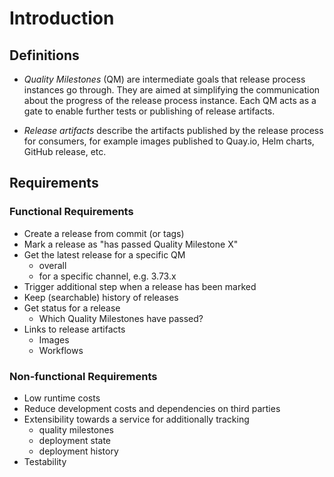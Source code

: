 # Introduction

## Definitions

- *Quality Milestones* (QM) are intermediate goals that release process instances go through.
  They are aimed at simplifying the communication about the progress of the release process instance.
  Each QM acts as a gate to enable further tests or publishing of release artifacts.

- *Release artifacts* describe the artifacts published by the release process for consumers, for example images published to Quay.io, Helm charts, GitHub release, etc.

## Requirements

### Functional Requirements

- Create a release from commit (or tags)
- Mark a release as "has passed Quality Milestone X"
- Get the latest release for a specific QM
  - overall
  - for a specific channel, e.g. 3.73.x
- Trigger additional step when a release has been marked
- Keep (searchable) history of releases
- Get status for a release
  - Which Quality Milestones have passed?
- Links to release artifacts
  - Images
  - Workflows

### Non-functional Requirements

- Low runtime costs
- Reduce development costs and dependencies on third parties
- Extensibility towards a service for additionally tracking
  - quality milestones
  - deployment state
  - deployment history
- Testability
